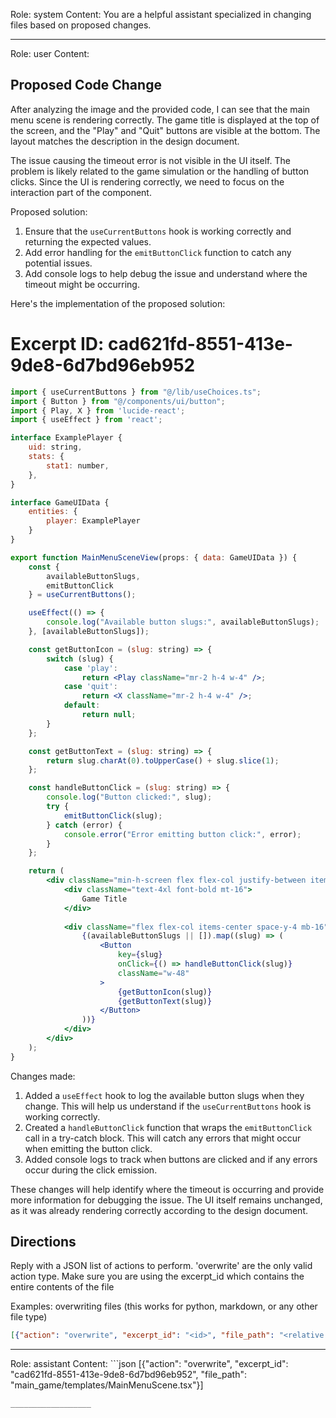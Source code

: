 Role: system
Content: You are a helpful assistant specialized in changing files based on proposed changes.
__________________
Role: user
Content: 
## Proposed Code Change
After analyzing the image and the provided code, I can see that the main menu scene is rendering correctly. The game title is displayed at the top of the screen, and the "Play" and "Quit" buttons are visible at the bottom. The layout matches the description in the design document.

The issue causing the timeout error is not visible in the UI itself. The problem is likely related to the game simulation or the handling of button clicks. Since the UI is rendering correctly, we need to focus on the interaction part of the component.

Proposed solution:
1. Ensure that the `useCurrentButtons` hook is working correctly and returning the expected values.
2. Add error handling for the `emitButtonClick` function to catch any potential issues.
3. Add console logs to help debug the issue and understand where the timeout might be occurring.

Here's the implementation of the proposed solution:

# Excerpt ID: cad621fd-8551-413e-9de8-6d7bd96eb952
```jsx main_game/templates/MainMenuScene.tsx
import { useCurrentButtons } from "@/lib/useChoices.ts";
import { Button } from "@/components/ui/button";
import { Play, X } from 'lucide-react';
import { useEffect } from 'react';

interface ExamplePlayer {
    uid: string,
    stats: {
        stat1: number,
    },
}

interface GameUIData {
    entities: {
        player: ExamplePlayer
    }
}

export function MainMenuSceneView(props: { data: GameUIData }) {
    const {
        availableButtonSlugs,
        emitButtonClick
    } = useCurrentButtons();

    useEffect(() => {
        console.log("Available button slugs:", availableButtonSlugs);
    }, [availableButtonSlugs]);

    const getButtonIcon = (slug: string) => {
        switch (slug) {
            case 'play':
                return <Play className="mr-2 h-4 w-4" />;
            case 'quit':
                return <X className="mr-2 h-4 w-4" />;
            default:
                return null;
        }
    };

    const getButtonText = (slug: string) => {
        return slug.charAt(0).toUpperCase() + slug.slice(1);
    };

    const handleButtonClick = (slug: string) => {
        console.log("Button clicked:", slug);
        try {
            emitButtonClick(slug);
        } catch (error) {
            console.error("Error emitting button click:", error);
        }
    };

    return (
        <div className="min-h-screen flex flex-col justify-between items-center p-8 bg-gray-800 text-white">
            <div className="text-4xl font-bold mt-16">
                Game Title
            </div>
            
            <div className="flex flex-col items-center space-y-4 mb-16">
                {(availableButtonSlugs || []).map((slug) => (
                    <Button
                        key={slug}
                        onClick={() => handleButtonClick(slug)}
                        className="w-48"
                    >
                        {getButtonIcon(slug)}
                        {getButtonText(slug)}
                    </Button>
                ))}
            </div>
        </div>
    );
}
```

Changes made:
1. Added a `useEffect` hook to log the available button slugs when they change. This will help us understand if the `useCurrentButtons` hook is working correctly.
2. Created a `handleButtonClick` function that wraps the `emitButtonClick` call in a try-catch block. This will catch any errors that might occur when emitting the button click.
3. Added console logs to track when buttons are clicked and if any errors occur during the click emission.

These changes will help identify where the timeout is occurring and provide more information for debugging the issue. The UI itself remains unchanged, as it was already rendering correctly according to the design document.

## Directions
Reply with a JSON list of actions to perform. 'overwrite' are the only valid action type. 
Make sure you are using the excerpt_id which contains the entire contents of the file

Examples:
overwriting files (this works for python, markdown, or any other file type)
```json output_example1
[{"action": "overwrite", "excerpt_id": "<id>", "file_path": "<relative file path>"}]
```

__________________
Role: assistant
Content: ```json
[{"action": "overwrite", "excerpt_id": "cad621fd-8551-413e-9de8-6d7bd96eb952", "file_path": "main_game/templates/MainMenuScene.tsx"}]
```
__________________
